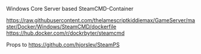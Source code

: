 Windows Core Server based SteamCMD-Container

https://raw.githubusercontent.com/thelamescriptkiddiemax/GameServer/master/Docker/Windows/SteamCMD/dockerfile
https://hub.docker.com/r/dockrbyter/steamcmd

Props to https://github.com/hjorslev/SteamPS
